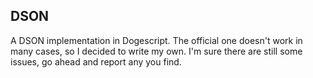 DSON
----
A DSON implementation in Dogescript. The official one doesn't work in many cases, so I decided to write my own.  I'm sure there are still some issues, go ahead and report any you find.
